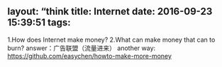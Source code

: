 layout: “think
title: Internet
date: 2016-09-23 15:39:51
tags:
---

1.How does Internet make money?
2.What can make money that can to burn?
answer：广告联盟（流量进来）
another way: https://github.com/easychen/howto-make-more-money

